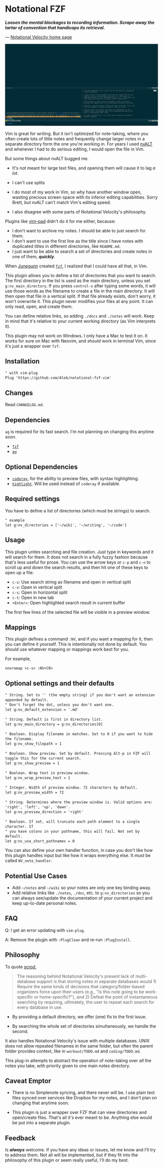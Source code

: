 # Notational FZF

***Loosen the mental blockages to recording information. Scrape away the
tartar of convention that handicaps its retrieval.***

— [Notational Velocity home page](http://notational.net/)

![Usage](/screenshots/Screenshot%202017-01-24%2023.03.27.png?raw=true "Usage")

Vim is great for writing. But it isn't optimized for note-taking, where
you often create lots of little notes and frequently change larger notes
in a separate directory form the one you're working in. For years I used
[nvALT](http://brettterpstra.com/projects/nvalt/) and whenever I had to
do serious editing, I would open the file in Vim.

But some things about nvALT bugged me.

-   It's not meant for large text files, and opening them will cause it
    to lag *a lot*.

-   I can't use splits

-   I do most of my work in Vim, so why have another window open,
    wasting precious screen space with its inferior editing
    capabilities. Sorry Brett, but nvALT can't match Vim's editing
    speed.

-   I also disagree with some parts of Notational Velocity's philosophy.

Plugins like [vim-pad](https://github.com/fmoralesc/vim-pad) didn't do
it for me either, because:

-   I don't want to archive my notes. I should be able to just search
    for them.
-   I don't want to use the first line as the title since I have notes
    with duplicated titles in different directories, like `README.md`.
-   I just want to be able to search a set of directories and create
    notes in one of them, ***quickly***.

When [Junegunn](https://github.com/junegunn/) created
[`fzf`](https://github.com/junegunn/fzf), I realized that I could have
all that, in Vim.

This plugin allows you to define a list of directories that you want to
search. The first directory in the list is used as the main directory,
unless you set `g:nv_main_directory`. If you press `control-x` after
typing some words, it will use those words as the filename to create a
file in the main directory. It will then open that file in a vertical
split. If that file already exists, don't worry, it won't overwrite it.
This plugin never modifies your files at any point. It can only read,
open, and create them.

You can define relative links, so adding `./docs` and `./notes` will
work. Keep in mind that it's relative to your current working directory
(as Vim interprets it).

This plugin may not work on Windows. I only have a Mac to test it on. It
works for sure on Mac with Neovim, and *should* work in terminal Vim,
since it's just a wrapper over `fzf`.

## Installation

``` {.vim}
" with vim-plug
Plug 'https://github.com/Alok/notational-fzf-vim'
```

## Changes

Read `CHANGELOG.md`.

## Dependencies

`ag` is required for its fast search. I'm not planning on changing this
anytime soon.

-   [`fzf`](https://github.com/junegunn/fzf)
-   [`ag`](https://github.com/ggreer/the_silver_searcher)

## Optional Dependencies

-   [`coderay`](https://github.com/rubychan/coderay), for the ability to
    preview files, with syntax highlighting.
-   [`highlight`](http://www.andre-simon.de/doku/highlight/en/highlight.html).
    Will be used instead of `coderay` if available.

## Required settings

You have to define a list of directories (which must be strings) to
search.

``` {.vim}
" example
let g:nv_directories = ['~/wiki', '~/writing', '~/code']
```

## Usage

This plugin unites searching and file creation. Just type in keywords
and it will search for them. It does not search in a fully fuzzy fashion
because that's less useful for prose. You can use the arrow keys or
`c-p` and `c-n` to scroll up and down the search results, and then hit
one of these keys to open up a file:

-   `c-x`: Use search string as filename and open in vertical split
-   `c-v`: Open in vertical split
-   `c-s`: Open in horizontal split
-   `c-t`: Open in new tab
-   `<Enter>`: Open highlighted search result in current buffer

The first few lines of the selected file will be visible in a preview
window.

## Mappings

This plugin defines a command `:NV`, and if you want a mapping for it,
then you can define it yourself. This is intentionally not done by
default. You should use whatever mapping or mappings work best for you.

For example,

``` {.vim}
nnoremap <c-s> :NV<CR>
```

## Optional settings and their defaults

``` {.vim}
" String. Set to '' (the empty string) if you don't want an extension appended by default.
" Don't forget the dot, unless you don't want one.
let g:nv_default_extension = '.md'

" String. Default is first in directory list.
let g:nv_main_directory = g:nv_directories[0]

" Boolean. Display filename in matches. Set to 0 if you want to hide the filename.
let g:nv_show_filepath = 1

" Boolean. Show preview. Set by default. Pressing Alt-p in FZF will toggle this for the current search.
let g:nv_show_preview = 1

" Boolean. Wrap text in preview window.
let g:nv_wrap_preview_text = 1

" Integer. Width of preview window. 72 characters by default.
let g:nv_preview_width = 72

" String. Determines where the preview window is. Valid options are: 'right', 'left', 'up', 'down'.
let g:nv_preview_direction = 'right'

" Boolean. If set, will truncate each path element to a single character. If
" you have colons in your pathname, this will fail. Not set by default.
let g:nv_use_short_pathnames = 0
```

You can also define your own handler function, in case you don't like
how this plugin handles input but like how it wraps everything else. It
*must* be called `NV_note_handler`.

## Potential Use Cases

-   Add `~/notes` and `~/wiki` so your notes are only one key binding
    away.
-   Add relative links like `./notes`, `./doc`, etc. to
    `g:nv_directories` so you can always see/update the documentation of
    your current project and keep up-to-date personal notes.

## FAQ

Q: I get an error updating with `vim-plug`.

A: Remove the plugin with `:PlugClean` and re-run `:PlugInstall`.

## Philosophy

To quote [scrod](https://github.com/scrod/nv/issues/22),

> The reasoning behind Notational Velocity's present lack of
> multi-database support is that storing notes in separate databases
> would 1) Require the same kinds of decisions that
> category/folder-based organizers force upon their users (e.g., "Is
> this note going to be work-specific or home-specific?"), and 2) Defeat
> the point of instantaneous searching by requiring, ultimately, the
> user to repeat each search for every database in use.

-   By providing a default directory, we offer (one) fix to the first
    issue.

-   By searching the whole set of directories simultaneously, we handle
    the second.

It also handles Notational Velocity's issue with multiple databases.
UNIX does not allow repeated filenames in the same folder, but often the
parent folder provides context, like in `workout/TODO.md` and
`coding/TODO.md`.

This plug-in attempts to abstract the operation of note-taking over
*all* the notes you take, with priority given to one main notes
directory.

## Caveat Emptor

-   There is no Simplenote syncing, and there never will be. I use plain
    text files synced over services like Dropbox for my notes, and I
    don't plan on changing that anytime soon.

-   This plugin is just a wrapper over FZF that can view directories and
    open/create files. That's all it's ever meant to be. Anything else
    would be put into a separate plugin.

## Feedback

Is ***always*** welcome. If you have any ideas or issues, let me know
and I'll try to address them. Not all will be implemented, but if they
fit into the philosophy of this plugin or seem really useful, I'll do my
best.
